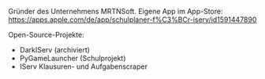 Gründer des Unternehmens MRTNSoft.
Eigene App im App-Store: https://apps.apple.com/de/app/schulplaner-f%C3%BCr-iserv/id1591447890

Open-Source-Projekte:
- DarkIServ (archiviert)
- PyGameLauncher (Schulprojekt)
- IServ Klausuren- und Aufgabenscraper
